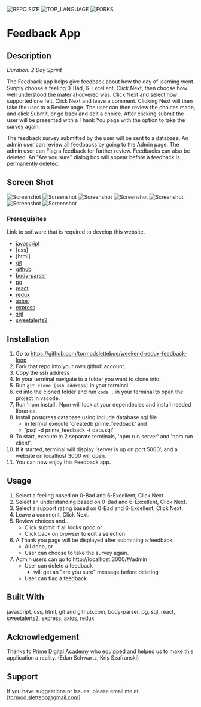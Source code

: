 


![REPO SIZE](https://img.shields.io/github/repo-size/scottbromander/the_marketplace.svg?style=flat-square)
![TOP_LANGUAGE](https://img.shields.io/github/languages/top/scottbromander/the_marketplace.svg?style=flat-square)
![FORKS](https://img.shields.io/github/forks/scottbromander/the_marketplace.svg?style=social)

# Feedback App

## Description

_Duration: 2 Day Sprint_

The Feedback app helps give feedback about how the day of learning went.
 Simply choose a feeling 0-Bad, 6-Excellent. Click Next, then choose how well understood the material covered was. Click Next and select how supported one felt. Click Next and leave a comment. Clicking Next will then take the user to a Review page. The user can then review the choices made, and click Submit, or go back and edit a choice. After clicking submit the user will be presented with a Thank You page with the option to take the survey again.

The feedback survey submitted by the user will be sent to a database. An admin user can review all feedbacks by going to the Admin page. The admin user can Flag a feedback for further review. Feedbacks can also be deleted. An "Are you sure" dialog box will appear before a feedback is permanently deleted.
 


## Screen Shot

![Screenshot](public/images/feeling.jpg)
![Screenshot](public/images/understanding.jpg)
![Screenshot](public/images/support.jpg)
![Screenshot](public/images/comments.jpg)
![Screenshot](public/images/review.jpg)
![Screenshot](public/images/thankyou.jpg)
![Screenshot](public/images/admin.jpg)





### Prerequisites

Link to software that is required to develop this website.

- [javascript](https://www.javascript.com/)
- [css]
- [html]
- [git](https://git-scm.com/)
- [github](https://github.com/)
- [body-parser](https://www.npmjs.com/package/body-parser)
- [pg](https://node-postgres.com/)
- [react](https://reactjs.org/)
- [redux](https://redux.js.org/)
- [axios](https://axios-http.com/)
- [express](https://expressjs.com/)
- [sql](https://www.mysql.com/)
- [sweetalerts2](https://sweetalert2.github.io/)

## Installation


1. Go to https://github.com/tormodsletteboe/weekend-redux-feedback-loop
2. Fork that repo into your own github account.
3. Copy the ssh address
4. In your terminal navigate to a folder you want to clone into.
5. Run `git clone [ssh address]` in your terminal
6. cd into the cloned folder and run `code .` in your terminal to open the project in vscode.
7. Run 'npm install'. Npm will look at your dependecies and install needed libraries.
8. Install postgress database using include database.sql file
    -  in termial execute  'createdb prime_feedback' and 
    -  'psql -d prime_feedback -f data.sql'
9. To start, execute in 2 separate terminals, 'npm run server' and 'npm run client'.
10. If it started, terminal will display 'server is up on port 5000', and a website on localhost 3000 will open.
11. You can now enjoy this Feedback app.

## Usage


1. Select a feeling based on 0-Bad and 6-Excellent, Click Next
2. Select an understanding based on 0-Bad and 6-Excellent, Click Next.
3. Select a support rating based on 0-Bad and 6-Excellent, Click Next.
4. Leave a comment, Click Next.
5. Review choices and..
    - Click submit if all looks good
    or
    - Click back on browser to edit a selection
6. A Thank you page will be displayed after submitting a feedback.
    - All done,
     or
    - User can choose to take the survey again.
7. Admin users can go to http://localhost:3000/#/admin
    - User can delete a feedback
        - will get an "are you sure" message before deleting
    - User can flag a feedback
    





## Built With

javascript, css, html, git and github.com, body-parser, pg, sql, react, sweetalerts2, express, axios, redux


## Acknowledgement
Thanks to [Prime Digital Academy](www.primeacademy.io) who equipped and helped us to make this application a reality. (Edan Schwartz, Kris Szafranski)

## Support
If you have suggestions or issues, please email me at [tormod.slettebo@gmail.com] 

